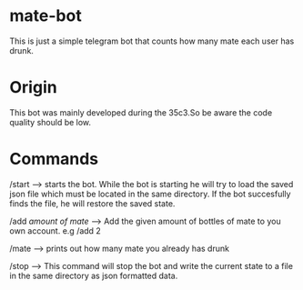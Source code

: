 # mate-bot
This is just a simple telegram bot that counts how many mate each user has drunk.

# Origin 
This bot was mainly developed during the 35c3.So be aware the code quality should be low.

# Commands  
/start -->  starts the bot. While the bot is starting he will try to load the saved json file which must be located in the same directory.
If the bot succesfully finds the file, he will restore the saved state.
            
/add *amount of mate* --> Add the given amount of bottles of mate to you own account. e.g /add 2 

/mate --> prints out how many mate you already has drunk 

/stop --> This command will stop the bot and write the current state to a file in the same directory as json formatted data.
